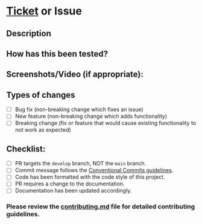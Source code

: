 <!--- Provide a general summary of your changes in the Title above -->
# [Ticket]() or Issue

## Description
<!--- Describe your changes in detail -->

## How has this been tested?
<!--- Please describe in detail how you tested your changes. -->
<!--- Include details of your testing environment, and tests run to see how -->
<!--- your change affects other areas of the code, etc. -->

## Screenshots/Video (if appropriate):

## Types of changes
<!--- What types of changes does your code introduce? Put an `x` in all the boxes that apply: -->
- [ ] Bug fix (non-breaking change which fixes an issue)
- [ ] New feature (non-breaking change which adds functionality)
- [ ] Breaking change (fix or feature that would cause existing functionality to not work as expected)

## Checklist:
<!--- Go over all the following points, and put an `x` in all the boxes that apply. -->
- [ ] PR targets the ```develop``` branch, NOT the ```main``` branch.
- [ ] Commit message follows the [Conventional Commits guidelines](https://www.conventionalcommits.org/en/v1.0.0/#summary).
- [ ] Code has been formatted with the code style of this project.
- [ ] PR requires a change to the documentation.
- [ ] Documentation has been updated accordingly.

### Please review the [contributing.md](./contributing.md) file for detailed contributing guidelines.
